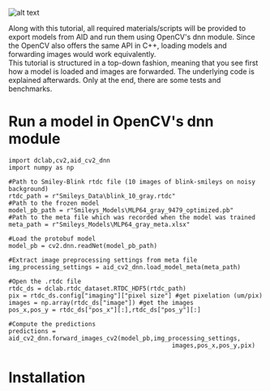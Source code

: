 
![alt text](https://github.com/maikherbig/AIDeveloper/blob/master/art/Logo_AID_2_OpenCV.png "AID to OpenCV Logo")  

Along with this tutorial, all required materials/scripts will be provided to export models from AID and run them using OpenCV's dnn module. Since the OpenCV also offers the same API in C++, loading models and forwarding images would work equivalently.  
This tutorial is structured in a top-down fashion, meaning that you see first how a model is loaded and images are forwarded. The underlying code is explained afterwards. Only at the end, there are some tests and benchmarks.

# Run a model in OpenCV's dnn module   
```
import dclab,cv2,aid_cv2_dnn
import numpy as np

#Path to Smiley-Blink rtdc file (10 images of blink-smileys on noisy background)
rtdc_path = r"Smileys_Data\blink_10_gray.rtdc"
#Path to the frozen model
model_pb_path = r"Smileys_Models\MLP64_gray_9479_optimized.pb"
#Path to the meta file which was recorded when the model was trained
meta_path = r"Smileys_Models\MLP64_gray_meta.xlsx"

#Load the protobuf model
model_pb = cv2.dnn.readNet(model_pb_path)

#Extract image preprocessing settings from meta file
img_processing_settings = aid_cv2_dnn.load_model_meta(meta_path)

#Open the .rtdc file
rtdc_ds = dclab.rtdc_dataset.RTDC_HDF5(rtdc_path)
pix = rtdc_ds.config["imaging"]["pixel size"] #get pixelation (um/pix)
images = np.array(rtdc_ds["image"]) #get the images
pos_x,pos_y = rtdc_ds["pos_x"][:],rtdc_ds["pos_y"][:] 

#Compute the predictions
predictions = aid_cv2_dnn.forward_images_cv2(model_pb,img_processing_settings,
                                             images,pos_x,pos_y,pix)
```

# Installation  

